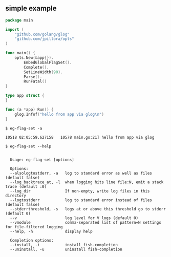 ## simple example

<!--tmpl,code=go:cat main.go -->
``` go 
package main

import (
	"github.com/golang/glog"
	"github.com/jpillora/opts"
)

func main() {
	opts.New(&app{}).
		EmbedGlobalFlagSet().
		Complete().
		SetLineWidth(90).
		Parse().
		RunFatal()
}

type app struct {
}

func (a *app) Run() {
	glog.Infof("hello from app via glog\n")
}
```
<!--/tmpl-->

```
$ eg-flag-set -a
```

<!--tmpl,code=plain:go run main.go -a -->
``` plain 
I0518 02:05:59.627158   10578 main.go:21] hello from app via glog
```
<!--/tmpl-->

```
$ eg-flag-set --help
```

<!--tmpl,code=plain:go build -o eg-flag-set && ./eg-flag-set --help ; rm eg-flag-set -->
``` plain 

  Usage: eg-flag-set [options]

  Options:
  --alsologtostderr, -a   log to standard error as well as files (default false)
  --log_backtrace_at, -l  when logging hits line file:N, emit a stack trace (default :0)
  --log_dir               If non-empty, write log files in this directory
  --logtostderr           log to standard error instead of files (default false)
  --stderrthreshold, -s   logs at or above this threshold go to stderr (default 0)
  --v                     log level for V logs (default 0)
  --vmodule               comma-separated list of pattern=N settings for file-filtered logging
  --help, -h              display help

  Completion options:
  --install, -i           install fish-completion
  --uninstall, -u         uninstall fish-completion

```
<!--/tmpl-->
